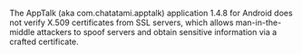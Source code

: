 The AppTalk (aka com.chatatami.apptalk) application 1.4.8 for Android does not verify X.509 certificates from SSL servers, which allows man-in-the-middle attackers to spoof servers and obtain sensitive information via a crafted certificate.